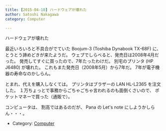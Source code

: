 ```yaml
---
title: [2015-04-18] ハードウェアが壊れた
author: Satoshi Nakagawa
category: Computer

---
```


ハードウェアが壊れた

 最近いろいろと不具合がでていた Boojum-3 (Toshiba Dynabook TX-68F)  に、
とうとう諦めどきが来たようだ。
ウェブでしらべると、発売日は2008年4月だった。
発売してすぐに買ったので、7年たったわけだ。
別宅のプリンタ (HP J6480) が壊れた。
これもまた発売日（2008年5月）から7年だ。
7年が電子機器の寿命なのかしらん。

<!--more-->

 とまれ、代えを購入しなくては。
プリンタはブラザーの LAN HL-L2365 を注文した。
１万ちょっとで事務からごちゃごちゃ言われるのも面倒くさいので、
ポケットマネーで買った（通販で）。

 コンピュータは、
割高ではあるのだが、
Pana の Let's note にしようかしらん・・・。

- Category: [Computer](https://merapano.github.io/categories.html#Computer)

